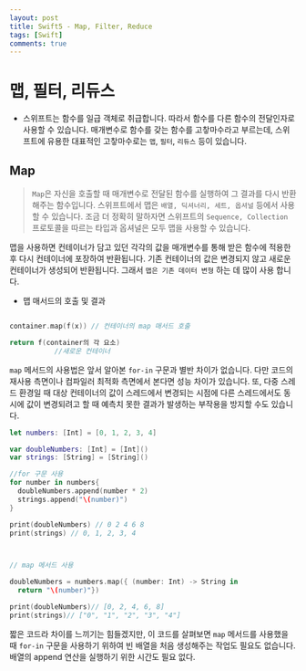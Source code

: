 ```yaml
---
layout: post
title: Swift5 - Map, Filter, Reduce
tags: [Swift]
comments: true
---
```



# 맵, 필터, 리듀스

- 스위프트는 함수를 일급 객체로 취급합니다. 따라서 함수를 다른 함수의 전달인자로 사용할 수 있습니다. 매개변수로 함수를 갖는 함수를 고챃마수라고 부르는데, 스위프트에 유용한 대표적인 고챃마수로는 `맵`, `필터`, `리듀스` 등이 있습니다.



## Map

> `Map`은 자신을 호출할 때 매개변수로 전달된 함수를 실행하여 그 결과를 다시 반환 해주는 함수입니다. 스위프트에서 맵은 `배열, 딕셔너리, 세트, 옵셔널` 등에서 사용할 수 있습니다. 조금 더 정확히 말하자면 스위프트의 `Sequence, Collection` 프로토콜을 따르는 타입과 옵셔널은 모두 맵을 사용할 수 있습니다.

맵을 사용하면 컨테이너가 담고 있던 각각의 값을 매개변수를 통해 받은 함수에 적용한 후 다시 컨테이너에 포장하여 반환됩니다. 기존 컨테이너의 값은 변경되지 않고 새로운 컨테이너가 생성되어 반환됩니다. 그래서 `맵은 기존 데이터 변형` 하는 데 많이 사용 합니다.


- 맵 매서드의 호출 및 결과

```swift

container.map(f(x)) // 컨테이너의 map 매서드 호출

return f(container의 각 요소)
           //새로운 컨테이너

```

`map` 메서드의 사용법은 앞서 알아본 `for-in` 구문과 별반 차이가 없습니다. 다만 코드의 재사용 측면이나 컴파일러 최적화 측면에서 본다면 성능 차이가 있습니다.
또, 다중 스레드 환경일 때 대상 컨테이너의 값이 스레드에서 변경되는 시점에 다른 스레드에서도 동시에 값이 변경되려고 할 때 예측치 못한 결과가 발생하는 부작용을 방지할 수도 있습니다.


```swift
let numbers: [Int] = [0, 1, 2, 3, 4]

var doubleNumbers: [Int] = [Int]()
var strings: [String] = [String]()

//for 구문 사용
for number in numbers{
  doubleNumbers.append(number * 2)
  strings.append("\(number)")
}

print(doubleNumbers) // 0 2 4 6 8
print(strings) // 0, 1, 2, 3, 4



// map 메서드 사용

doubleNumbers = numbers.map({ (number: Int) -> String in 
  return "\(number)"})

print(doubleNumbers)// [0, 2, 4, 6, 8]
print(strings)// ["0", "1", "2", "3", "4"]
```

짧은 코드라 차이를 느끼기는 힘들겠지만, 이 코드를 살펴보면 `map` 메서드를 사용했을 때 `for-in` 구문을 사용하기 위하여 빈 배열을 처음 생성해주는 작업도 필요도 없습니다.
배열의 append 연산을 실행하기 위한 시간도 필요 없다.





